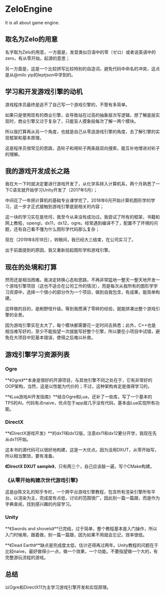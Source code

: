 # ZeloEngine
 
It is all about game engine.

## 取名为Zelo的用意

名字取为Zelo的用意，一方面是，发音类似日语中的零（ゼロ）或者说英语中的zero，有从零开始，起源的意思；

另一方面是，这是一个比较拼写比较特别的自造词，避免代码中命名的冲突，这点是从@milo yip的leptjson中学到的。

## 学习和开发游戏引擎的动机

游戏程序员最终是逃不了自己写一个游戏引擎的，不管有多简单。

如果只是使用现有的商业引擎，会导致站在过高的抽象层次写逻辑，想了解底层实现时，商业引擎又过于复杂了，只能盲人摸象般每次了解一两个模块。

所以我打算再从另一个角度，也就是自己从零造游戏引擎的角度，去了解引擎的实现框架和基本原理。

这是程序员很常见的思路，造轮子和用轮子两条路双向搜索，能互补地增进对轮子的理解。

## 我的游戏开发成长之路

我在大一下时就决定要进行游戏开发了，从化学系转入计算机系，两个月熟悉了一下C语言就开始学习Unity开发了（2017年5月）；

中间花了一年把计算机的基础专业课学完了，2018年6月开始计算机图形学的学习，这一步才正式接触到游戏引擎底层相关的内容；

这一块的学习实在是坎坷，我至今从来没有成功过。我尝试了所有的框架，书籍和网上教程，opengl，dx11，dx12，ogre。经常遇到编译不了，配置不了环境的问题，还有自己看不懂为什么图形学代码那么复杂；

现在（2019年8月18日），转眼间，我已经大三结束，在公司实习了。

出于前面提到的原因，我又重新拾起图形学和游戏引擎。

## 现在的处境和打算

然而还是相当困难。我决定转换心态和思路，不再非常猛地一整天一整天地开发一个游戏引擎项目（这也不适合在公司工作的情况），而是每次从我所有的图形学学习资源中，选择一个很小的部分作为一个项目，做到自我包含，有成果，能简单构建。

这样做的目的，是刷野怪升级。等到我攒满了零碎的经验，就能拼凑出整个游戏引擎的全景。

因为游戏引擎实在太大了，每个模块都需要花一定时间去熟悉；此外，C++也是相当难写好的，至少不能指望一次就能写好整个引擎，所以要在小项目中试错，避免在大项目中犯基本错误，使得之后难以补救。

## 游戏引擎学习资源列表

### Ogre

**《Ogre》**本身是很好的开源项目，与其他引擎不同之处在于，它有非常好的OOP架构，当然，这是以性能为代价的；不过，这种架构肯定是值得学习的。

**《Lua游戏AI开发指南》**结合Ogre和Lua，还补了一些库，写了一个基本的TPS的AI。代码有点naive，优点在于app层几乎没有代码，基本由Lua实现所有功能。

### DirectX

**《DirectX游戏开发》**的dx11和dx12版，注意dx11和dx12要分开学，我现在先从dx11开始。

这本书的源代码可以很好地构建，这是一大优点。因为没用DXUT，从零开始写，所以相当繁琐，要有准备。

**《DirectX DXUT sample》**，只有两三个，自己应该敲一遍，写个CMake构建。

### 《从零开始构建次世代游戏引擎》

这是@陈文礼的知乎专栏，一个跨平台游戏引擎教程，包含所有渲染引擎所有平台。以渲染为主，完成度有点低，讨论的范围很广，因此别一篇一篇跟，而是作为字典查阅，找到感兴趣的内容学习。

### Unity

**《Swords and shovels》**已完结，过于简单，整个教程基本是入门操作，所以入门时候用，跟着做，别一篇一篇跟，因为如果不用就会忘记，效率很低。

**《Dead Earth》**缺点是完成度太低，估计还得再过两年。Unity教程的问题在于比较naive，最好做得小一点，做一个效果，一个功能。不要指望做一个大的，有完整游玩流程的游戏。

## 总结

以Ogre和DirectX11为主学习游戏引擎开发和实现原理。